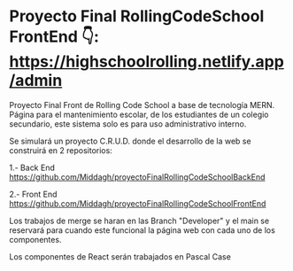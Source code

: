 # Proyecto Final RollingCodeSchool FrontEnd 👇: https://highschoolrolling.netlify.app/admin
Proyecto Final Front de Rolling Code School a base de tecnología MERN. Página para el mantenimiento escolar, de los estudiantes de un colegio secundario, este sistema solo es para uso administrativo interno.

Se simulará un proyecto C.R.U.D. donde el desarrollo de la web se construirá en 2 repositorios:

1.- Back End https://github.com/Middagh/proyectoFinalRollingCodeSchoolBackEnd

2.- Front End https://github.com/Middagh/proyectoFinalRollingCodeSchoolFrontEnd

Los trabajos de merge se haran en las Branch "Developer" y el main se reservará para cuando este funcional la página web con cada uno de los componentes.

Los componentes de React serán  trabajados en Pascal Case
